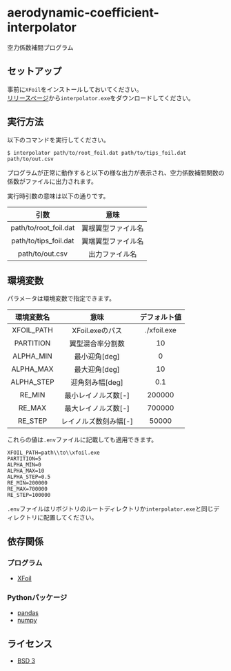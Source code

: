 # aerodynamic-coefficient-interpolator
空力係数補間プログラム

## セットアップ
事前に`XFoil`をインストールしておいてください。  
[リリースページ](https://github.com/PANFACTORY/aerodynamic-coefficient-interpolator/releases)から`interpolator.exe`をダウンロードしてください。

## 実行方法
以下のコマンドを実行してください。

```
$ interpolator path/to/root_foil.dat path/to/tips_foil.dat path/to/out.csv
```

プログラムが正常に動作すると以下の様な出力が表示され、空力係数補間関数の係数がファイルに出力されます。

実行時引数の意味は以下の通りです。

|引数|意味|
|:--:|:--:|
|path/to/root_foil.dat|翼根翼型ファイル名|
|path/to/tips_foil.dat|翼端翼型ファイル名|
|path/to/out.csv|出力ファイル名|

## 環境変数
パラメータは環境変数で指定できます。  

|環境変数名|意味|デフォルト値|
|:--:|:--:|:--:|
|XFOIL_PATH|XFoil.exeのパス|./xfoil.exe|
|PARTITION|翼型混合率分割数|10|
|ALPHA_MIN|最小迎角\[deg\]|0|
|ALPHA_MAX|最大迎角\[deg\]|10|
|ALPHA_STEP|迎角刻み幅\[deg\]|0.1|
|RE_MIN|最小レイノルズ数\[-\]|200000|
|RE_MAX|最大レイノルズ数\[-\]|700000|
|RE_STEP|レイノルズ数刻み幅\[-\]|50000|

これらの値は`.env`ファイルに記載しても適用できます。

```
XFOIL_PATH=path\\to\\xfoil.exe
PARTITION=5
ALPHA_MIN=0
ALPHA_MAX=10
ALPHA_STEP=0.5
RE_MIN=200000
RE_MAX=700000
RE_STEP=100000
```

`.env`ファイルはリポジトリのルートディレクトリか`interpolator.exe`と同じディレクトリに配置してください。

## 依存関係
### プログラム
- [XFoil](https://web.mit.edu/drela/Public/web/xfoil/)

### Pythonパッケージ
- [pandas](https://pandas.pydata.org/)
- [numpy](https://numpy.org/)

## ライセンス
- [BSD 3](LICENSE)